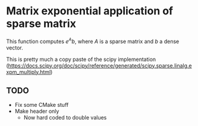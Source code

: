 # Matrix exponential application of sparse matrix
This function computes $e^Ab$, where $A$ is a sparse matrix and $b$ a dense vector.

This is pretty much a copy paste of the scipy implementation (https://docs.scipy.org/doc/scipy/reference/generated/scipy.sparse.linalg.expm_multiply.html)

## TODO
- Fix some CMake stuff
- Make header only
    - Now hard coded to double values


